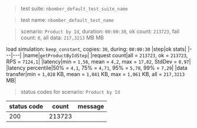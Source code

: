 > test suite: `nbomber_default_test_suite_name`

> test name: `nbomber_default_test_name`

> scenario: `Product by Id`, duration: `00:00:30`, ok count: `213723`, fail count: `0`, all data: `217,3213` MB MB

load simulation: `keep_constant`, copies: `30`, during: `00:00:30`
|step|ok stats|
|---|---|
|name|`getProductByIdStep`|
|request count|all = `213723`, ok = `213723`, RPS = `7124,1`|
|latency|min = `1,56`, mean = `4,2`, max = `17,82`, StdDev = `0,97`|
|latency percentile|50% = `4,1`, 75% = `4,71`, 95% = `5,78`, 99% = `7,29`|
|data transfer|min = `1,028` KB, mean = `1,041` KB, max = `1,061` KB, all = `217,3213` MB|
> status codes for scenario: `Product by Id`

|status code|count|message|
|---|---|---|
|200|213723||

